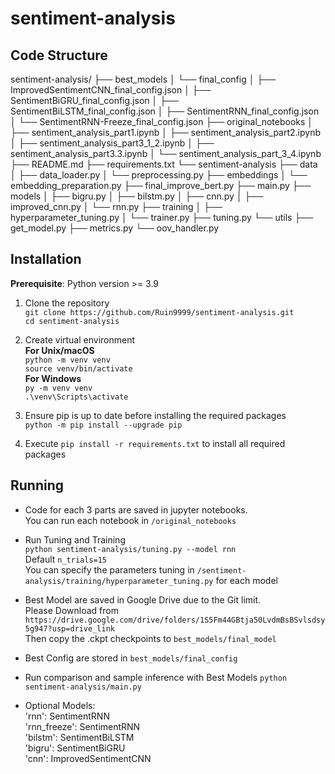 # sentiment-analysis

## Code Structure  
sentiment-analysis/
├── best_models
│   └── final_config
│       ├── ImprovedSentimentCNN_final_config.json
│       ├── SentimentBiGRU_final_config.json
│       ├── SentimentBiLSTM_final_config.json
│       ├── SentimentRNN_final_config.json
│       └── SentimentRNN-Freeze_final_config.json
├── original_notebooks
│   ├── sentiment_analysis_part1.ipynb
│   ├── sentiment_analysis_part2.ipynb
│   ├── sentiment_analysis_part3_1_2.ipynb
│   ├── sentiment_analysis_part3.3.ipynb
│   └── sentiment_analysis_part_3_4.ipynb
├── README.md
├── requirements.txt
└── sentiment-analysis
    ├── data
    │   ├── data_loader.py
    │   └── preprocessing.py
    ├── embeddings
    │   └── embedding_preparation.py
    ├── final_improve_bert.py
    ├── main.py
    ├── models
    │   ├── bigru.py
    │   ├── bilstm.py
    │   ├── cnn.py
    │   ├── improved_cnn.py
    │   └── rnn.py
    ├── training
    │   ├── hyperparameter_tuning.py
    │   └── trainer.py
    ├── tuning.py
    └── utils
        ├── get_model.py
        ├── metrics.py
        └── oov_handler.py

## Installation

**Prerequisite**: Python version >= 3.9

1. Clone the repository  
   `git clone https://github.com/Ruin9999/sentiment-analysis.git`  
   `cd sentiment-analysis`

2. Create virtual environment  
   **For Unix/macOS**  
   `python -m venv venv`  
   `source venv/bin/activate`  
   **For Windows**  
   `py -m venv venv`  
   `.\venv\Scripts\activate`

3. Ensure pip is up to date before installing the required packages   
   `python -m pip install --upgrade pip`   

4. Execute `pip install -r requirements.txt` to install all required packages 

## Running  

* Code for each 3 parts are saved in jupyter notebooks.  
   You can run each notebook in `/original_notebooks`

* Run Tuning and Training  
  `python sentiment-analysis/tuning.py --model rnn`  
  Default `n_trials=15`  
  You can specify the parameters tuning in `/sentiment-analysis/training/hyperparameter_tuning.py` for each model

* Best Model are saved in Google Drive due to the Git limit.  
   Please Download from `https://drive.google.com/drive/folders/1S5Fm44GBtja50LvdmBsBSvlsdsy5g947?usp=drive_link`  
   Then copy the .ckpt checkpoints to `best_models/final_model`

* Best Config are stored in `best_models/final_config`

* Run comparison and sample inference with Best Models
  `python sentiment-analysis/main.py`

* Optional Models:  
  'rnn': SentimentRNN  
  'rnn_freeze': SentimentRNN  
  'bilstm': SentimentBiLSTM  
  'bigru': SentimentBiGRU  
  'cnn': ImprovedSentimentCNN  

